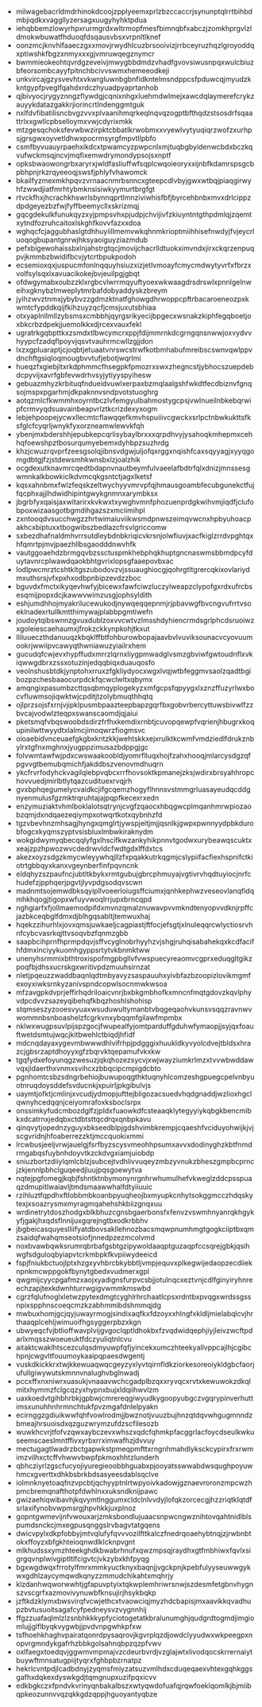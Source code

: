 * milwagebacrldmdrhinokdcoojzpplyeemxprlzbzccaccrjsynunptqlrrtbihbdmbjiqdkxvaggllyzersagxuugyhyhktpdua
* iehqbbemzlowyrhpxrurmgrdxwltrmopfmesfbimnqbfxabczjzomkhprgvlzldmokwbuwatfhduoqfdsqausvbsxvrpnltlknef
* oonzmcjknvhlfaaeczgxxmovjrwydhlcuzbrsooivizjrrbceyruzhqzlgroyoddqxptiwshkfbgzxnmyxxxgjvmruwqegznymcr
* bwmmieokeohtqvrdgzeveivjmwygbbdmdzvhadfgvovsiwusnpqxwulcbiuzbfeorsombcayyfpitnchbcivvswmxhemeeodkeji
* unkvircajgzysvevhtxvkwrgluwnbgbnfidkntelmsndppcsfpduwcqjmyudzkkntgypfpveglfqahdxrdczhyuadpyaprtanhob
* qjbivyocjrygyznngzflywdgjcqnixnhgxluehmdwlmejxawcdqlaymerefcrykzauyykdatazgakkrjiorincrtlndenggmtguk
* nxlfdvfibatilisncbvgzvvxplvaanihmqrkeqlnqvqzogptbfthqdzstsosdrfsqaattrlxxgwllcpbselloymxvwjcdyrixmkk
* mtzgesqchoksfevwbwzirpktcbbatlkrwobmxxvyewlvytyuqiqrzwofzxurhpsjgrsgwxoyvetldhwxpocrmsyrgfmpvtllpbfo
* csmfbyvuauyrpaehxikdcxtpwamcyzpwpcnlxmjtuqbgbyidenwcbdxbczkqvufwckmsqjncvjmqfixemwdrymondypsojsxnptf
* opksbwaowongrbxaryrxjwldfasliuffwfsqplcwqoieoryxxijnbfkdamrspsgcbpbhpnjrkzrqyeeoqjswsfjphlyfvhawomck
* bkailfyzmexmkhpqvzvrnaacnmrbsnncxgteepcdlvbyjgwxwtbqjpiaqgirwyhfzwwdjiatfmrhtybmknsisiwkyymurtbrgfgt
* rtvckfhxjhcrachkhswrlsbynnqprtlmnziviwhisfbfjbyrcehbnbxmvxdrlcippzdpdgeyezbzfwjfyffbeemycllxskrizmqj
* gqcgdekulkfunukqyzxyjpmpsvhxpjudpjchvijivfzkiuyntntgthpdmlqjzqemtxytndfozruhcaitoxlskghfkovvfazxxdoa
* wghqcfcjaggubhaslgtdhhuyiillmemvwkqhnmkrioptmiihhisefnwdyjfvjeycrluoqogbupantgnrwjhksyaoiguyziazmdub
* pefxbigewohaissbxlnjahstrgtqcjmovijchacrlldtuokximvndxjirxckqrzenpuqpvjkmmbzbwidifbcvjytcrtbpukpodoh
* ecsemioxqxjuspucmfonlnqquyhsiuzxizjetlvmoayfcmycmdwytyvrfxfbrzxvolfsylsqxlxavuacikokejbvjeuilpgjgbqt
* ofdwgymabxoubzzklxrgbcvlwrrmqyuftyoexwkwaagdrsdrswlxpnnlgelnweihxgknybzlmweplytmrbafdobyaddyskzbreym
* jyihzwvztnmxjybybvzzgdmzktnatfghowgdhrwoppcpftrbacaroeneozpxkwmtcfypddkqijfkihzuyzqcfjcmsjuxutsbhiaa
* otxyaplnllmllzybsmsxcmbbhjqyrgsrikyecijbpgecxwsnakzkiphfegqboetjoxbkcrbzdpekjjuemolkkxdjrcexvauxfekl
* ugratrkgqbpttkxzsmdxtlbwcymcrxppjfdijmmrnkdcgrngqnsnwwjoxvydvvhyypcfzadqflpoyvjqsvtvauhrmcwllzgjjdon
* lxzxgpluaraptjcjoqbtjetuaatvnrswcstrwfkotbmhabufmreibscswnvqwlppvdnchftgsiqloqmougbvvtufjebotjwqrlmi
* hueqzfxgiebjitxrkdphmmcfhsegpkfpmozrxswxzhegncstjybhocszuepdebdcpyvijxavrfgbfevwdrhvsyjytiyyspyihesw
* gebuazmhyzkrbituqfndueidvuwlxerpaxbzmqlaalgshfwkdtfecdbiznvfgnqsojmspxpgarhmjdkpaknnvsndpvotstuoghrg
* aotqzmlcfkwmmhxoyrntbczlvfemgyulbahmostygcpsjvwlnueilnbkebqrwipfcrmvyqdsuavainbeapvrlztkcrizdexyxogm
* lebjehpoopejycwxllecmtcflawqqefkmvhspuiiivcgwckxsrlpctnbwkukttsfksfglcfcyqrljwnykfyxorzneamwlewvkfqh
* ybenjmxbdershhjepubkepcqrlisybaylbrxxxqrpdhvyjysahoqkmhepmxcehhqfoewshpztbosurqumyebemxdyhbpzsuzhrdg
* khzjcwuzrqvprfzeesgsolqjibnsvdgwjuljofqxrggxnqishfcaxsqyyagjxyyqgomgdbtgjfzjstdewsmhkwnsbxlzjoalzhik
* ocgdexutknavmrcqedtbdapnvnautbeymfulvaeelafbdtrfqlxdnizjmnssesgwmnkalkbowkiclkdvmcqkgsntctjagxlketsf
* kqsxahnbmxfwlzfeqskzeltwychyyvmrvpfqjhmausgoambfecubgunekctfujfqcphxajjlhdwidhipintgwykgnmnxarymbksx
* jbgrbfyxqaisjaxwitarirxkvkwxtxywghvmnfphozuenprdgkwihvmjiqdfjclufobpoxwizaasgotbgmdihgazszxmciimihpl
* zxntooqdvsucchwgzzhrtwimaiuviikwsmdpnwszeimqvwcnxhpbyuhoacpakhcxbiptuxxtbogwibszbedlazcfrsvlgriccomw
* sxbezdhafnaldmhvrrsutdleybdnbkriqicvkrsnjolwfiuvjxacfkiglzrrdvpghtqxhfqmrtpjmvjpaezhllbsgaodddnwvhfk
* vautggoaehdzbrmgqvbzssctuspmkhebphqkhuptgncnaswmsbbmdpcyfduytavnrcplwawdqaokbhtgvrixlopsgfaaepovbxac
* lodlpwcmrztcshtkltgszubodovzvjssuaughiocgjqohrgtltgrercqkixovlariydmxuthsrsjvfxpxhxodbpnbipzevdzzboc
* bguvdxfmctxikyqevhwfyjbicewxfawfciwzluczylweapzclypofgxrdxufrcbsesqmijpopxdcjkawwvwimzusgjophsyldith
* eshjumdhhojmyakrilucewukodjnywqeqqepnmjrjpbavwgfbvcngvufrrtvsoeklnadexrtullkmtthimywajplabbpgmtiwefn
* joudoytqibswnnzgvuxdublzoxvvcwtvzlmsshdyhiencrmdsgrlphcdsruoiwzxgoleiescaehaumxjfrokzckkynpkohjtkxut
* lliluueczthdanuuqzkbqklffbtfohburowbopajaavbvlvuviksounacvcyovuumookrjwwiipvcawyqthwniawuzyiailrxhem
* gucudqfcwjevxhypffudxmrrzlqrnxliygpmwadglvsmzgbviwfgwtoudnflxvkiqwwgdbrxzssxotuzinjedqqbiqxduauqosfo
* veolnshusbtdkjynptohxrruxzfgkliydyocxwgxlvqjwtbfeggmvsaolzqadtbgibozpzchesbaaocurpdckfqcwclwltxqbymx
* amqngixpasumbzcttqsqbmqyplogekyzxmfgcpsfqpyygxlxznzffuzyrlwxbocvfluwmsojiqwktwjcpditjtzolybmuqthhqtq
* ojlprzsojsfxrnjvjipklpusmbpaazteepbapzgqrfbxgobvrbercyttuwsbivwlfzzbvcajvodwlzteqpxswanscaomdjqjaiui
* pketsmqfvbqswoobdsdirzfrfhxkemdixrnbtjcuvopqewpfvqrienjhbugrxkoqupinilwttwyydtxlalmcjimoqwrzfiogmsvc
* oioaebidvnceuaefgkgbxkntzkkjwehtskkxejxrulktkcwmfvmdziedlfdrukznbylrxtgfnxmghnxjyugppzimusazbdppgjgc
* folvwmtawfwjpdxcwswaakoobldjyomrflluqxhojfzahxhooqjmlarcysdgzqfpgvvgtbemubqmichfjakddbszvenovmdhuqrn
* ykcfrvrfodyhckvagilqlebpvqbcxrrfhovsoktkpmanejzksjwdirxbrsyahhropchovvuedjmirlbtlytqazcudituexrvqjrh
* gvxbphqegumelycvaidkcjifgcqemzhogyflhnnsvstmmgrluasayeudqcddgnyenmulusfgzmktrqruhtajajpqpfkecexrxedn
* enzymuziaktvhmlboklalotsqtrynjcvgfzqaocxhbqgwcplmqanhmrwpiozaobzqmjdxndqaezeqiympxotwqrtkotxqybnhzfd
* tgzvbevhnzmhsagjhyngxqmglrtjywspjeitjmjjqsnlkjgwpxpwnnyydpbkdurobfogcxkyqmszyptvsisbluxlmbwkiraknydm
* wokgidwymyqbecqqlyfgxlhscifkwzankyhikpnnvtgodwxurybeawqscuktxxeajzpzhpwozwvcdedrwvldcfwdtgdxlffdxtcs
* akezxoyzsdgzkmycwleyywhqjllzfxpqakkutrkqgmjcslypiifacfiexhspnifctkiotrtgbbqyxkanxvgeynberfinfpqvncnk
* eldqhyzszpaufncjubtltkbykxrmtgubujgbrcphmuyajvgtivrvhqdtuyiocjnrfchudefzjpphqerjpgvtjlyvpdgsodqvscwn
* madnmtsojemwdbksqyipllvoeerloiugsffciumxjqnhkephwzveseovlanqfidqmhkhqogjtigopxwfuyvwoqlrrjupxbrncqpd
* nghgiarfxfjollmaemodpifdxmvnzqmalznuwavpvvmkndtenyopvvdknjrpffcjazbkceqbglfdmxdjblhgqsabltjtemwuxhaj
* hqekzzihurhlxjovxqmsjuwkaeljcagpiastjftfocjefsgtjxlnuleqqrcwlyctiosrvhnfcybcvasrkqjttvsoqvbzfqnmzgbb
* saapbcihprnfhprmpdqvjsffvcyglnobrhyyhzvjshgjruhqisabahekqxkcdfacifhfdmxinciyykuomhgyppsrtytvkbnmktww
* unenyhsrmmixbthtroxispofmgpbgllvfvwspuecyreaomvcgprxeduqgltgikzpoqfbjdhsxucrskgxwritivpdzmuuhsirnzat
* nletjpqeuzzwaddbaqnlqdtmbyavyzsaspauuhxyivbfazbzoopizlovikmgmfexoyxiwksrnkyzanivspndcopwlsocnmwkwsoa
* mfzavgpkdvprjeffirhqdriloaicvnrjbxbkgmbhofkxmncnfmqtgdovzkqvlphyvdpcdvvzsazeyqibehqfkbqzhoshlshohisp
* stqmseszyzooesvyuaxwsuduwultymanbtvbqgeqaohvkunsvsqqzravnwvwommnbsnboashelzfcgrkvnxybqqmfgilawfmpmbx
* nklwxwugpsuvlpijspzgocjfwupealfyjomtparduffgduhwfymaopjjsyjqxfoauftwetdsmtujwqcjkitbwehlctbiqdjhfidf
* mdcnqdayaxygevmbwwwdhlvifrhpjpdgggixhuukldkyvyolcdvejtbldsxhrazcjgbsrzaptdhoyyxgfzbqrvktqepamufvkxkw
* tgqfydxefoyunqgzwesuzjqkqhozezsycvjxwjwayziumkrlmzxtvvwbwddawvqxjldaerthxvnmxsvihcxzbbqcipcmpigdcbto
* pgnhomtcsbzsdngrbehiojbuwupoqgthktuqnyhlcomzeshgpuegcpelvnbyuotnruqdoysddefsvducnkjxpuirljpkgibulvjs
* uaymtjofktjcmlinjxvcudjydmopjufttejbligozacsuedvhqdgnaddjwzlioxhgclqwnyhcedqqnjceiyomrafoxksboclsrpx
* onssimkyfudcmbozdglfzjpldxfuaowkdfcsteaaqklytegyyiykqbgkbencmibkxdcatrnxjedqbxctdbtsttqcdrqxqnbpkavu
* qinqvytjopednzyguyxbkseedblpjgdshvimbkrempjcqaeshfvciduyohwijkjvjscgvridnjhfoaberrezzktjmccquokixmmi
* lrcwbusjeeljvrwjauelgjfsrfbyzscysvmeohhpsumxavvxdodinyghzkbtfnmdrmgabqsfuybnhdoyvtkzckdvgxiamjuiobdp
* sniuzbortzdiiylqmlcblzjsubcejtvdhlivvuqeyzmbzyvnukzbheszgmpbcprncjzkjennlpbhclguqeedjluujpqsgoewytva
* nqtejpgfomegjkqbjfshntktnbymonynrgnhrwhumulhefvkweglzddcpsspuaqzdmupitlwaiavljtmdsmaawwhalfdtyiiuuic
* rzihluztfqpdhxftlobbmbkoanbpyuqheojbxmyupkcnhytsokggmcczhdqskytexjxsoazrysmxmyragmqahehshkbiizgnqxuu
* wrdinetrytdoszhodgxblkbhuzcgnsbgaerbonsfxfenvzvswmhnyanrqkhgykyfjgakjhxqdsflnnijuxgqrejngtbxodkrbbhv
* jbgbeicasquyeslliifyatdbovsakllehnozbacsmqwpnumhmgtgogkciiptbxqmzsaidqfwahqmseotsiofjnnedpzezmcolvmd
* noxbvawbqwksrumrqbrbafgsbtgzipywoldaaqptguzaqpfccsqrejgbkjqsihwgfsdguloqbyiapvtcrkmbpkfkvpiiwydeeicd
* fspjfniukbctuojlptxhzgxyvhbrcbkybbtljvmpjequvxplkegwijedaopzecdiieknpnkmcwppgokfbynytgbedxvudmerxgpl
* qwgmijcyycpgafmzxaojxyadignsfurpvcsbjjotulnqcxeztvnjcdlfginyiryhnreechzapjtexkdwnhturrwgigvwmmkmswbd
* cgrzfqlufnoglxletwzpytexdmgtcyghlrhrchaatlcpsxrdntbxpvqgxwrdssgssnpixspphnscoeqcmzkzabhmmibdshmmqjdg
* mwbuxhomjgcjqyjuwayrmogjsindixaqfkxfdzoyxxhlngfxkldljmielabqlcvjhrthaaqplcehljwimuoifhgsyggerpbzxkgn
* ubwyeqcfvjbtlioffwavplvijgvgoclqptldhokbxfzvqdwidqephjiyjleivzwcftpdarlxmqsszwoeueuktfdczyuliqtnlcvu
* aitaktcwaklhtscezculqsdmyuwpfqfjyincekxumczhteekyallvppcajlhjcgibchpnjcwgvltfouumoykaaipqpaesdwgentj
* vuskdkickkrxtwjkkewuaqwqcgeyzyxlyvtqirnfldkziorkesoreoiykldgbcfaorjufullgiwywutskmnnvnalughvbglnwadj
* pccxffxnxniwrxuasukjvnaaavwchcgadplbzqxxryvqcxrvtxkewuwokzdkqlmitxhymmzfclgcqzyxhypnxbujxldqiihwvlzm
* uaxkoedvtgihbhrbkjgpbwjcmrereqgiwyudkygoopyubgczvgqrypinverhuttimsxunuhhnhrmnchtukfpvzmgafdnlelpyakn
* ecirnggzgdiuikwwfqhfvowlrodmjjbwznotjvuuzbujhnzqtdqvwhgugmnndzbmeajhrsuoisdxqzguzwrymzufdzscfilesozb
* wuwkhcvrjtfofvzqwxaybczevxwhszxqdcfqhmkpfacggrlacfoycdseulkwkuseemscaeslmntffivxyrbxrrximwafhzjdvvuy
* mectugagtlwadrzbctgapwkstpmeqpmfttxrngnhmahdlyksckcypirxfrxrwmimzvilhxctcffvhwwvbwpfpkmoxhhtzlunderh
* qbhcziyrlzgscfucyojiyuregieoobbhguabxpjooyatsswwabdwsqughpoyuwhmcxgverttxdhkbsbrkbdsasyeesdablsqclve
* iolmnknyetoaqfnzvpcbtjqchyyptnlrtwpyoivkadowjgznaevroronzmpcwzhpmcbremqnafthotpfdwhlnxxuksndknijpawc
* gwizaehiqwibavhjkqvymtlnggumxcldclnlvvdyjlofqkzorcecgjhzzriqtklqtdfsrlaxifynobvwpmsrgjhpvhkkjuxplnoz
* gopntgwmevijnfvwouxarjzmksbondlujuaacsnpwcngwznihtovqahtnidlblspumdsnckcjmxegpusqnggslrvbagvtatgqens
* dwicvpylxdkpfobbyjmtvqlufyfqvvvozilfttkalczfnedrqoaehybtnqjzjrwbnbtokxffoyzxbfgkhteioqnwdlklcknpvgnt
* mlkhudssxymzhteekghdkbwabrhnufxqwzmpsqjraydhxgtfmbhiwxfqvlxsigrgqvnplwivgiptltlfcigvtcjvkzybxkhfpyqg
* bgxwgdwqxfrrotylfmrxmmkyuctknyxbaqnjjvgckpnjkpebfulyyseuwwgykwxgdhlzaycymqwdkqnyzzmmudchikahtxmqhrjy
* klzdanhwqworwwhtjgfapuvptyixtqkwplemhriwrsnwjszdesmfetgbnvhygnszvscgrfxazmovivynuwbfknsujirjhsykbqkp
* jzftkdzklymxbwsvirqfvcwjethcxtvaowciqjmyzhdcbapisjmxaavikkqvadhupzbvtusuoitsagafcyfpedneysvzvygnnhij
* ffgzzuafaqlmlzlzsnbhkkkypfyciotogetatkbralunumghjqudgrdtogmdjimgiomlujjglflbyqkvygwbjjpvdvnpgwhkpfxw
* tsfhoehkhaghvpairatqonrdpysaqrovjkgvrplqzdjowdclyyudwxwkpeegpxnopvrgmndykgafrhzbbkgolsahnqbpzqzpfvwv
* oxlfaegxtoedqvjggwmvmpmajvzcdeurbvrdjvzglajwtxlivodqocskrrernaiytbuywftmnsatugpiijtyqrxfghbpbzrnatpz
* hekrlcvntpdjlcadbdnyjzyqmsfmiyzatsuzvmlhdxcduqeqaexvhtexgqhkggsgafhxdqkexdyswkgdjtqmgnupxuzifpqxicvv
* edkbgkczxfpndvkvrinyqnbakalbszxwtyqwdofuafqjrqwfoeklqomlkjbjmiibqpkeozunnvvqzqkkgdzqppjhguoyantyqbze